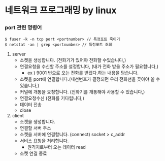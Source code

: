 # 네트워크 프로그래밍 by linux

### port 관련 명령어
```
$ fuser -k -n tcp port <portnumber> // 특정포트 죽이기
$ netstat -an | grep <portnumber> // 특정포트 조회
```


1. server
    * 소켓을 생성합니다. (전화기가 있어야 전화할 수있습니다,)
    * 연결요청을 수신할 주소를 설정합니다, (내가 전화 받을 주소가 필요합니다,)
        * ex ) 9001 번으로 오는 전화를 받겠다.하는 내용을 담습니다.
    * 소켓을 port에 연결합니다.(내선번호가 결정되면 우리 전화선을 꽂아야 쓸 수 있습니다,)
    * 커널에 개통을 요청합니다. (전화기를 개통해야 사용할 수 있습니다,)
    * 연결요청수신 (전화를 기다립니다,)
    * 데이터 전송
    * close
2. client
    * 소켓을 생성합니다.
    * 연결할 서버 주소
    * 소켓을 서버에 연결합니다. (connect)
        socket > c_addr
    * 서비스 요청을 처리합니다.
        * 원격지로부터 오는 데이터 read
    * 소켓 연결 종료
